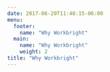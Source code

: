 ```yaml
---
date: 2017-06-20T11:48:15-06:00
menu:
  footer:
    name: "Why Workbright"
  main:
    name: "Why Workbright"
    weight: 2
title: "Why Workbright"
---
```


